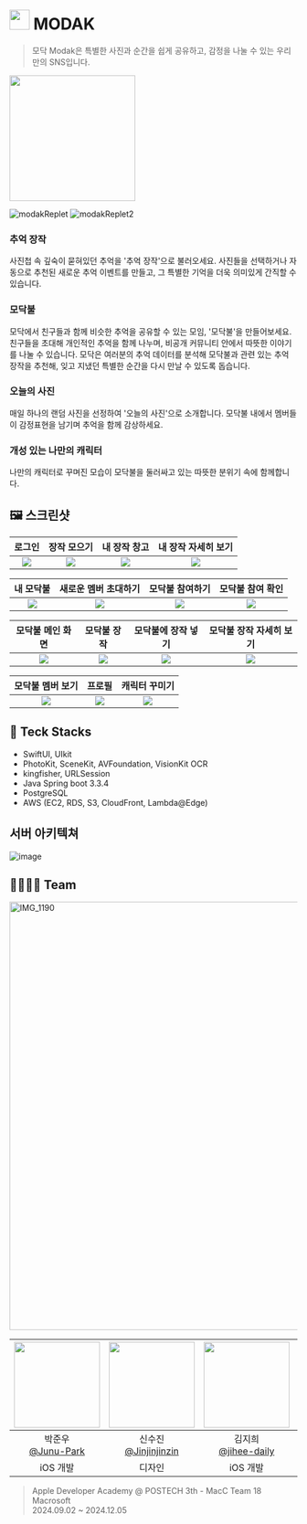 # <img width="35" src="https://github.com/user-attachments/assets/8c576c5b-8695-4bb4-81d2-524f4a4bdc04"> MODAK

> 모닥 Modak은 특별한 사진과 순간을 쉽게 공유하고, 감정을 나눌 수 있는 우리만의 SNS입니다.

[<img width="220" src="https://github.com/user-attachments/assets/1e5a21a3-8bc8-40d2-b2d1-e0e75b3b2c0e">](https://apps.apple.com/kr/app/modak-%EB%AA%A8%EB%8B%A5/id6737128650)

![modakReplet](https://github.com/user-attachments/assets/29cafea7-99ef-4d11-b8d2-a6d6ed066406)
![modakReplet2](https://github.com/user-attachments/assets/40aafc46-f192-42ec-8e15-3c16ad8ea6aa)

### 추억 장작
사진첩 속 깊숙이 묻혀있던 추억을 '추억 장작'으로 불러오세요. 사진들을 선택하거나 자동으로 추천된 새로운 추억 이벤트를 만들고, 그 특별한 기억을 더욱 의미있게 간직할 수 있습니다.

### 모닥불
모닥에서 친구들과 함께 비슷한 추억을 공유할 수 있는 모임, '모닥불'을 만들어보세요. 친구들을 초대해 개인적인 추억을 함께 나누며, 비공개 커뮤니티 안에서 따뜻한 이야기를 나눌 수 있습니다. 
모닥은 여러분의 추억 데이터를 분석해 모닥불과 관련 있는 추억 장작을 추천해, 잊고 지냈던 특별한 순간을 다시 만날 수 있도록 돕습니다.

### 오늘의 사진
매일 하나의 랜덤 사진을 선정하여 '오늘의 사진'으로 소개합니다. 모닥불 내에서 멤버들이 감정표현을 남기며 추억을 함께 감상하세요.

### 개성 있는 나만의 캐릭터
나만의  캐릭터로 꾸며진 모습이 모닥불을 둘러싸고 있는 따뜻한 분위기 속에 함께합니다.

## 🖼️ 스크린샷

| 로그인 | 장작 모으기 | 내 장작 창고 | 내 장작 자세히 보기 |
|:---:|:---:|:---:|:---:|
|<img src="https://github.com/user-attachments/assets/536b3a01-7753-4688-a756-383b10481c56">|<img src="https://github.com/user-attachments/assets/de4369f9-d3df-4e66-8793-cd25a370978e">|<img src="https://github.com/user-attachments/assets/94dca5ca-f171-40d5-90a8-5469af5f31c9">|<img src="https://github.com/user-attachments/assets/ea635236-2e7a-4ca3-b4f9-618fb983cb69">|

| 내 모닥불 | 새로운 멤버 초대하기 | 모닥불 참여하기 | 모닥불 참여 확인 |
|:---:|:---:|:---:|:---:|
|<img src="https://github.com/user-attachments/assets/39062b7f-6ed0-416c-a488-aa601b5b2aed">|<img src="https://github.com/user-attachments/assets/106f52f1-f1c5-46fc-bc27-fc2370167549">|<img src="https://github.com/user-attachments/assets/404acb93-a111-4f3c-a8e3-3e6cd0e72e79">|<img src="https://github.com/user-attachments/assets/06f37323-10c2-4d50-aa49-3fed98488baf">|

| 모닥불 메인 화면 | 모닥불 장작 | 모닥불에 장작 넣기 | 모닥불 장작 자세히 보기 |
|:---:|:---:|:---:|:---:|
|<img src="https://github.com/user-attachments/assets/c485579d-94f9-4bd3-b74d-cdda31ddc515">|<img src="https://github.com/user-attachments/assets/1f1f6b96-db24-4636-a495-aed82f344729">|<img src="https://github.com/user-attachments/assets/ee2769e0-8d1b-43b5-bd27-33535e2c0787">|<img src="https://github.com/user-attachments/assets/f069ad29-8e70-426c-885a-e8197ec33d64">|

| 모닥불 멤버 보기 | 프로필 | 캐릭터 꾸미기 |
|:---:|:---:|:---:|
|<img src="https://github.com/user-attachments/assets/8030a8ea-2181-4372-87ff-1f01e228d969">|<img src="https://github.com/user-attachments/assets/68689a48-1528-477f-89fe-4561598e74d5">|<img src="https://github.com/user-attachments/assets/97a57430-2503-4586-9d9e-e5df8ab1964e">|

## 🎁 Teck Stacks

- SwiftUI, UIkit
- PhotoKit, SceneKit, AVFoundation, VisionKit OCR
- kingfisher, URLSession
- Java Spring boot 3.3.4
- PostgreSQL
- AWS (EC2, RDS, S3, CloudFront, Lambda@Edge)

## 서버 아키텍쳐

![image](https://github.com/user-attachments/assets/a8457d51-75f0-4d68-9a9c-07aa19efb133)

## 👨‍👨‍👦‍👦 Team

<img width="750" alt="IMG_1190" src="https://github.com/user-attachments/assets/064ca8b8-3a90-41c0-a378-e7e1fff4fefb">

|<img src="https://avatars.githubusercontent.com/u/99196087?v=4" width="150" height="150"/>|<img src="https://avatars.githubusercontent.com/u/149608045?v=4" width="150" height="150"/>|<img src="https://avatars.githubusercontent.com/u/66589666?v=4" width="150" height="150"/>|<img src="https://avatars.githubusercontent.com/u/77305722?v=4" width="150" height="150"/>|<img src="https://avatars.githubusercontent.com/u/83539914?v=4" width="150" height="150"/>|
|:-:|:-:|:-:|:-:|:-:|
|박준우<br/>[@Junu-Park](https://github.com/Junu-Park)|신수진<br/>[@Jinjinjinzin](https://github.com/Jinjinjinzin)|김지희<br/>[@jihee-daily](https://github.com/jihee-daily)|이상현<br/>[@dgh06175](https://github.com/dgh06175)|진윤겸<br/>[@Younkyum](https://github.com/Younkyum)|
|iOS 개발|디자인|iOS 개발|서버 개발|프로젝트 매니저|

> Apple Developer Academy @ POSTECH 3th - MacC Team 18 Macrosoft<br>
> 2024.09.02 ~ 2024.12.05
